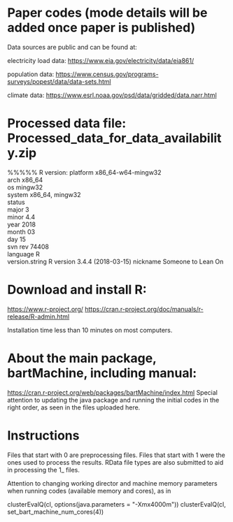 # Paper codes (mode details will be added once paper is published)

Data sources are public and can be found at:

electricity load data:
https://www.eia.gov/electricity/data/eia861/

population data:
https://www.census.gov/programs-surveys/popest/data/data-sets.html

climate data:
https://www.esrl.noaa.gov/psd/data/gridded/data.narr.html


# Processed data file: Processed_data_for_data_availability.zip

%%%%%
R version:
platform       x86_64-w64-mingw32          
arch           x86_64                      
os             mingw32                     
system         x86_64, mingw32             
status                                     
major          3                           
minor          4.4                         
year           2018                        
month          03                          
day            15                          
svn rev        74408                       
language       R                           
version.string R version 3.4.4 (2018-03-15)
nickname       Someone to Lean On      


# Download and install R:
https://www.r-project.org/
https://cran.r-project.org/doc/manuals/r-release/R-admin.html

Installation time less than 10 minutes on most computers.


# About the main package, bartMachine, including manual:
https://cran.r-project.org/web/packages/bartMachine/index.html
Special attention to updating the java package and running the initial codes in the right order, as seen in the files uploaded here.


# Instructions 

Files that start with 0 are preprocessing files. Files that start with 1 were the ones used to process the results. RData file types are also submitted to aid in processing the 1_ files. 

Attention to changing working director and machine memory parameters when running codes (available memory and cores), as in

clusterEvalQ(cl, options(java.parameters = "-Xmx4000m"))
	clusterEvalQ(cl, set_bart_machine_num_cores(4))
  


